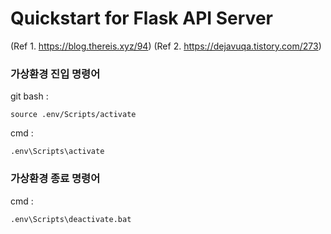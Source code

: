# Quickstart for Flask API Server
(Ref 1. https://blog.thereis.xyz/94)
(Ref 2. https://dejavuqa.tistory.com/273)

### 가상환경 진입 명령어
git bash :
```
source .env/Scripts/activate
```

cmd :
```
.env\Scripts\activate
```

### 가상환경 종료 명령어
cmd :
```
.env\Scripts\deactivate.bat
```

